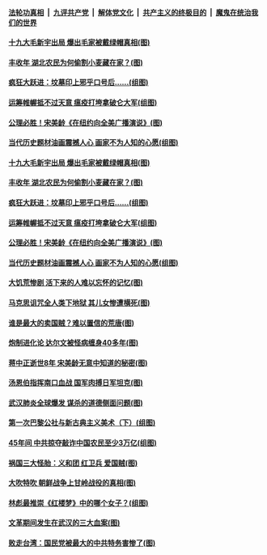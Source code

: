 

####  [法轮功真相](../../../../basic/blob/master/README.md?t=04240301) &nbsp;|&nbsp; [九评共产党](../../../../9ping.md/blob/master/README.md?t=04240301) &nbsp;|&nbsp; [解体党文化](../../../../jtdwh.md/blob/master/README.md?t=04240301)  &nbsp;|&nbsp; [共产主义的终极目的](../../../../gczydzjmd.md/blob/master/README.md?t=04240301) &nbsp;|&nbsp; [魔鬼在统治我们的世界](../../../../mgztzwmdsj.md/blob/master/README.md?t=04240301) 

#### [十九大毛新宇出局 爆出毛家被戴绿帽真相(图)](../pages/p6/930002.md?t=04240301) 

#### [丰收年 湖北农民为何偷割小麦藏在家？(图)](../pages/p6/930258.md?t=04240301) 

#### [疯狂大跃进：坟墓印上邪乎口号后……(组图)](../pages/p6/930255.md?t=04240301) 

#### [运筹帷幄抵不过天意 瘟疫打垮拿破仑大军(组图)](../pages/p6/930443.md?t=04240301) 

#### [公理必胜！宋美龄《在纽约向全美广播演说》(图)](../pages/p6/929680.md?t=04240301) 

#### [当代历史题材油画震撼人心 画家不为人知的心愿(组图)](../pages/p6/930613.md?t=04240301) 

#### [十九大毛新宇出局 爆出毛家被戴绿帽真相(图)](../pages/p6/930002.md?t=04240301) 

#### [丰收年 湖北农民为何偷割小麦藏在家？(图)](../pages/p6/930258.md?t=04240301) 

#### [疯狂大跃进：坟墓印上邪乎口号后……(组图)](../pages/p6/930255.md?t=04240301) 

#### [运筹帷幄抵不过天意 瘟疫打垮拿破仑大军(组图)](../pages/p6/930443.md?t=04240301) 

#### [公理必胜！宋美龄《在纽约向全美广播演说》(图)](../pages/p6/929680.md?t=04240301) 

#### [当代历史题材油画震撼人心 画家不为人知的心愿(组图)](../pages/p6/930613.md?t=04240301) 

#### [大饥荒惨剧 活下来的人难以忘怀的记忆(图)](../pages/p6/930546.md?t=04240301) 

#### [马克思诅咒全人类下地狱 其儿女惨遭横死(图)](../pages/p6/930260.md?t=04240301) 

#### [谁是最大的卖国贼？难以置信的荒唐(图)](../pages/p6/928489.md?t=04240301) 

#### [炮制进化论 达尔文被怪病缠身40多年(图)](../pages/p6/930394.md?t=04240301) 

#### [蒋中正逝世8年 宋美龄无意中知道的秘密(图)](../pages/p6/929682.md?t=04240301) 

#### [汤恩伯指挥南口血战 国军肉搏日军坦克(图)](../pages/p6/930042.md?t=04240301) 

#### [武汉肺炎全球爆发 谋杀的道德侧面问题(图)](../pages/p6/930328.md?t=04240301) 

#### [第一次巴黎公社与新古典主义美术（下）(组图)](../pages/p6/930010.md?t=04240301) 

#### [45年间 中共掠夺敲诈中国农民至少3万亿(组图)](../pages/p6/929794.md?t=04240301) 

#### [祸国三大怪胎：义和团 红卫兵 爱国贼(图)](../pages/p6/930091.md?t=04240301) 

#### [大吹特吹 朝鲜战争上甘岭战役的真相(图)](../pages/p6/928506.md?t=04240301) 

#### [林彪最推崇《红楼梦》中的哪个女子？(组图)](../pages/p6/929653.md?t=04240301) 

#### [文革期间发生在武汉的三大血案(图)](../pages/p6/930112.md?t=04240301) 

#### [败走台湾：国民党被最大的中共特务害惨了(图)](../pages/p6/928498.md?t=04240301) 

